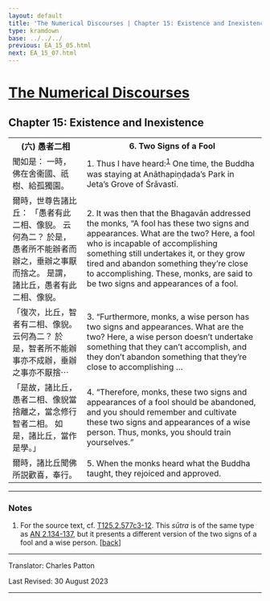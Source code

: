 ```yaml
---
layout: default
title: 'The Numerical Discourses | Chapter 15: Existence and Inexistence | 6. Two Signs of a Fool'
type: kramdown
base: ../../../
previous: EA_15_05.html
next: EA_15_07.html
---
```


<h1><a href='../index.html'>The Numerical Discourses</a></h1>
<h2>Chapter 15: Existence and Inexistence</h2>

<table class="trans">
  <th class='ch'>(六) 愚者二相</th>
  <th class='en'>6. Two Signs of a Fool</th>
  <tr>
    <td class='ch' title='T125.2.577c3'>聞如是： 一時，佛在舍衞國、祇樹、給孤獨園。</td>
    <td id='p1'>1. Thus I have heard:<sup id="ref1"><a href="#n1">1</a></sup> One time, the Buddha was staying at Anāthapiṇḍada’s Park in Jeta’s Grove of Śrāvastī.</td>
  </tr>
  <tr>
    <td class='ch' title='T125.2.577c4'>爾時，世尊告諸比丘： 「愚者有此二相、像貎。 云何為二？ 於是，愚者所不能辦者而辦之，垂辦之事厭而捨之。 是謂，諸比丘，愚者有此二相、像貎。</td>
    <td id='p2'>2. It was then that the Bhagavān addressed the monks, “A fool has these two signs and appearances. What are the two? Here, a fool who is incapable of accomplishing something still undertakes it, or they grow tired and abandon something they’re close to accomplishing. These, monks, are said to be two signs and appearances of a fool.</td>
  </tr>
  <tr>
    <td class='ch' title='T125.2.577c7'>「復次，比丘，智者有二相、像貎。 云何為二？ 於是，智者所不能辦事亦不成辦，垂辦之事亦不厭捨⋯</td>
    <td id='p3'>3. “Furthermore, monks, a wise person has two signs and appearances. What are the two? Here, a wise person doesn’t undertake something that they can’t accomplish, and they don’t abandon something that they’re close to accomplishing …</td>
  </tr>
  <tr>
    <td class='ch' title='T125.2.577c9'>「是故，諸比丘，愚者二相、像貎當捨離之，當念修行智者二相。 如是，諸比丘，當作是學。」</td>
    <td id='p4'>4. “Therefore, monks, these two signs and appearances of a fool should be abandoned, and you should remember and cultivate these two signs and appearances of a wise person. Thus, monks, you should train yourselves.”</td>
  </tr>
  <tr>
    <td class='ch' title='T125.2.577c11'>爾時，諸比丘聞佛所説歡喜，奉行。</td>
    <td id='p5'>5. When the monks heard what the Buddha taught, they rejoiced and approved.</td>
  </tr>
</table>

<hr/>

<h3 id="notes">Notes</h3>

<ol class="notes-list">
<li id="n1"><p>For the source text, cf. <a href="https://cbetaonline.dila.edu.tw/zh/T02n0125_p0577c03" target="_blank">T125.2.577c3-12</a>. This <em>sūtra</em> is of the same type as <a href="https://suttacentral.net/an2.134" target="_blank">AN 2.134-137</a>, but it presents a different version of the two signs of a fool and a wise person. [<a href="#ref1">back</a>]</p></li>
</ol>
<hr/>

<p class="translator">Translator: Charles Patton</p>
<p class='revised'>Last Revised: 30 August 2023</p>

<hr/>